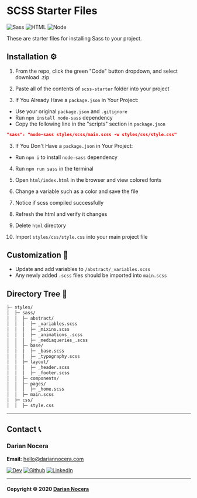 # SCSS Starter Files

![Sass](https://img.shields.io/badge/Sass-CC6699?style=for-the-badge&logo=sass&logoColor=white) ![HTML](https://img.shields.io/badge/HTML-239120?style=for-the-badge&logo=html5&logoColor=white) ![Node](https://img.shields.io/badge/Node.js-43853D?style=for-the-badge&logo=node.js&logoColor=white)

These are starter files for installing Sass to your project.

## Installation :gear:

1. From the repo, click the green "Code" button dropdown, and select download .zip

2. Paste all of the contents of `scss-starter` folder into your project

3. If You Already Have a `package.json` in Your Project:

- Use your original `package.json` and `.gitignore`
- Run `npm install node-sass` dependency
- Copy the following line in the "scripts" section in `package.json`

```json
"sass": "node-sass styles/scss/main.scss -w styles/css/style.css"
```

3. If You Don't Have a `package.json` in Your Project:

- Run `npm i` to install `node-sass` dependency

4. Run `npm run sass` in the terminal

5. Open `html/index.html` in the browser and view colored fonts

6. Change a variable such as a color and save the file

7. Notice if scss compiled successfully

8. Refresh the html and verify it changes

9. Delete `html` directory

10. Import `styles/css/style.css` into your main project file

## Customization :art:

- Update and add variables to `/abstract/_variables.scss`
- Any newly added `.scss` files should be imported into `main.scss`

## Directory Tree :deciduous_tree:

```bash
├─ styles/
│  ├─ sass/
│  │  ├─ abstract/
│  │  │  ├─ _variables.scss
│  │  │  ├─ _mixins.scss
│  │  │  ├─ _animations_.scss
│  │  │  ├─ _mediaqueries_.scss
│  │  ├─ base/
│  │  │  ├─ _base.scss
│  │  │  ├─ _typography.scss
│  │  ├─ layout/
│  │  │  ├─ _header.scss
│  │  │  ├─ _footer.scss
│  │  ├─ components/
│  │  ├─ pages/
│  │  │  ├─ _home.scss
│  │  ├─ main.scss
│  ├─ css/
│  │  ├─ style.css
```

---

## Contact :telephone_receiver:

### Darian Nocera

**Email:** [hello@dariannocera.com](mailto:hello@dariannocera.com)

[![Dev](https://img.shields.io/badge/dev.to-0A0A0A?style=for-the-badge&logo=dev.to&logoColor=white)](https://dev.to/darnocer) [![Github](https://img.shields.io/badge/GitHub-100000?style=for-the-badge&logo=github&logoColor=white)](https:/.github.com/darnocer) [![LinkedIn](https://img.shields.io/badge/LinkedIn-0077B5?style=for-the-badge&logo=linkedin&logoColor=white)](https://linkedin.com/in/darian-nocera)

---

#### Copyright &copy; 2020 [Darian Nocera](https://www.darnocer.io)
